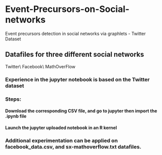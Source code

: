 # Event-Precursors-on-Social-networks
Event precursors detection in social networks via graphlets -  Twitter Dataset

## Datafiles for three different social networks
Twitter\\
Facebook\\
MathOverFlow

### Experience in the jupyter notebook is based on the Twitter dataset

### Steps:
 #### Download the corresponding CSV file, and go to jupyter then import the .ipynb file
 #### Launch the jupyter uploaded notebook in an R kernel

### Additional experimentation can be applied on facebook_data.csv, and sx-mathoverflow.txt datafiles.
